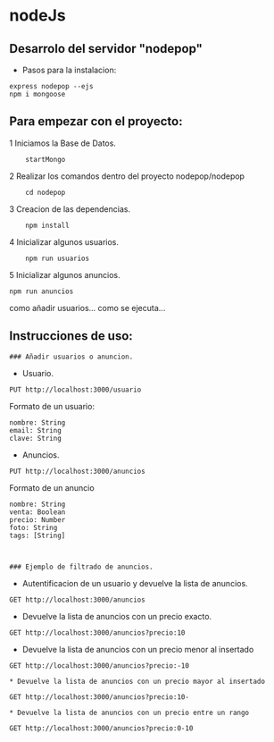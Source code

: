 # nodeJs

## Desarrolo del servidor "nodepop"

 * Pasos para la instalacion:
```	
express nodepop --ejs
npm i mongoose
```

## Para empezar con el proyecto:

 1 Iniciamos la Base de Datos.
```
	startMongo
```

  2 Realizar los comandos dentro del proyecto nodepop/nodepop
```
	cd nodepop
```

  3 Creacion de las dependencias.
```
	npm install
```

  4 Inicializar algunos usuarios.
```
	npm run usuarios
```

   5 Inicializar algunos anuncios.
```
npm run anuncios
```



como añadir usuarios...
como se ejecuta...

## Instrucciones de uso:

	### Añadir usuarios o anuncion.

 * Usuario.
 ```
 PUT http://localhost:3000/usuario
 ```
 Formato de un usuario: 

	nombre: String
	email: String
	clave: String


 * Anuncios.
 ```
 PUT http://localhost:3000/anuncios
 ```
 Formato de un anuncio

	nombre: String
	venta: Boolean
	precio: Number
	foto: String
	tags: [String]



	### Ejemplo de filtrado de anuncios.

 * Autentificacion de un usuario y devuelve la lista de anuncios.
 ```
 GET http://localhost:3000/anuncios
 ```

  * Devuelve la lista de anuncios con un precio exacto.
 ```
 GET http://localhost:3000/anuncios?precio:10
 ```

   * Devuelve la lista de anuncios con un precio menor al insertado
 ```
 GET http://localhost:3000/anuncios?precio:-10
 ```

    * Devuelve la lista de anuncios con un precio mayor al insertado
 ```
 GET http://localhost:3000/anuncios?precio:10-
 ```

    * Devuelve la lista de anuncios con un precio entre un rango
 ```
 GET http://localhost:3000/anuncios?precio:0-10
 ```
